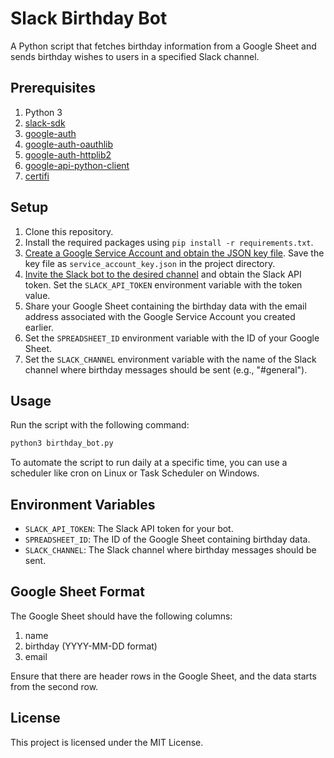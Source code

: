 # Slack Birthday Bot

A Python script that fetches birthday information from a Google Sheet and sends birthday wishes to users in a specified Slack channel.

## Prerequisites

1. Python 3
2. [slack-sdk](https://pypi.org/project/slack-sdk/)
3. [google-auth](https://pypi.org/project/google-auth/)
4. [google-auth-oauthlib](https://pypi.org/project/google-auth-oauthlib/)
5. [google-auth-httplib2](https://pypi.org/project/google-auth-httplib2/)
6. [google-api-python-client](https://pypi.org/project/google-api-python-client/)
7. [certifi](https://pypi.org/project/certifi/)

## Setup

1. Clone this repository.
2. Install the required packages using `pip install -r requirements.txt`.
3. [Create a Google Service Account and obtain the JSON key file](https://developers.google.com/identity/protocols/oauth2/service-account#creatinganaccount). Save the key file as `service_account_key.json` in the project directory.
4. [Invite the Slack bot to the desired channel](https://www.twilio.com/blog/how-to-build-a-slackbot-in-socket-mode-with-python) and obtain the Slack API token. Set the `SLACK_API_TOKEN` environment variable with the token value.
5. Share your Google Sheet containing the birthday data with the email address associated with the Google Service Account you created earlier.
6. Set the `SPREADSHEET_ID` environment variable with the ID of your Google Sheet.
7. Set the `SLACK_CHANNEL` environment variable with the name of the Slack channel where birthday messages should be sent (e.g., "#general").

## Usage

Run the script with the following command:

```bash
python3 birthday_bot.py
```

To automate the script to run daily at a specific time, you can use a scheduler like cron on Linux or Task Scheduler on Windows.

## Environment Variables

* `SLACK_API_TOKEN`: The Slack API token for your bot.
* `SPREADSHEET_ID`: The ID of the Google Sheet containing birthday data.
* `SLACK_CHANNEL`: The Slack channel where birthday messages should be sent.

## Google Sheet Format

The Google Sheet should have the following columns:
1. name
2. birthday (YYYY-MM-DD format)
3. email

Ensure that there are header rows in the Google Sheet, and the data starts from the second row.

## License

This project is licensed under the MIT License.
